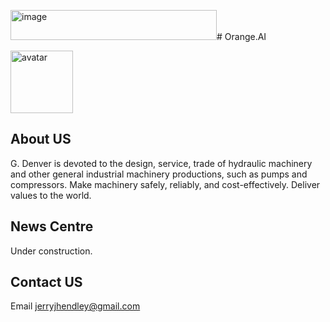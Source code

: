 <img width="330" height="48" alt="image" src="https://github.com/user-attachments/assets/2470eaf0-ca26-4f09-9794-7483a3d1843c" /># Orange.AI

<img src="https://orangesai.com/icon.png" alt="avatar" width="100" height="100">


## About US

G. Denver is devoted to the design, service, trade of hydraulic machinery 
and other general industrial machinery productions, such as pumps and compressors.
Make machinery safely, reliably, and cost-effectively. 
Deliver values to the world.

## News Centre
Under construction.

## Contact US

Email <a href="mailto:jerryjhendley@gmail.com">jerryjhendley@gmail.com
</a>
